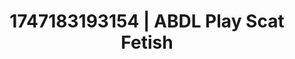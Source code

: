 ---
categories:
- Midnight fantasy
- Face sitting
- Body worship
- Office affair
- Hands in hair
image: /assets/images/1747183193154.jpg
layout: post
seo:
  description: Featured content with exclusive ABDL Play, Scat Fetish. HD images available.
  keywords: ABDL Play, Scat Fetish
  og_image: /assets/images/1747183193154.jpg
  schema_type: VisualArtwork
tags:
- ABDL Play
- Scat Fetish
- '#1747183193154'
title: 1747183193154 | ABDL Play Scat Fetish
---